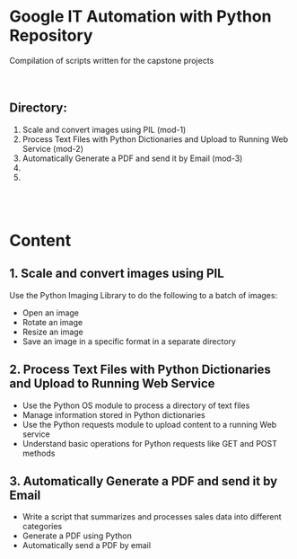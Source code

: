 # Google IT Automation with Python Repository
Compilation of scripts written for the capstone projects    
\
&nbsp;


## Directory:
1. Scale and convert images using PIL (mod-1)
2. Process Text Files with Python Dictionaries and Upload to Running Web Service (mod-2)
3. Automatically Generate a PDF and send it by Email (mod-3)
4. 
5. 
\
&nbsp;


# Content
## 1. Scale and convert images using PIL
Use the Python Imaging Library to do the following to a batch of images:

- Open an image
- Rotate an image
- Resize an image
- Save an image in a specific format in a separate directory 

## 2. Process Text Files with Python Dictionaries and Upload to Running Web Service

- Use the Python OS module to process a directory of text files
- Manage information stored in Python dictionaries
- Use the Python requests module to upload content to a running Web service
- Understand basic operations for Python requests like GET and POST methods

## 3. Automatically Generate a PDF and send it by Email
- Write a script that summarizes and processes sales data into different categories
- Generate a PDF using Python
- Automatically send a PDF by email

